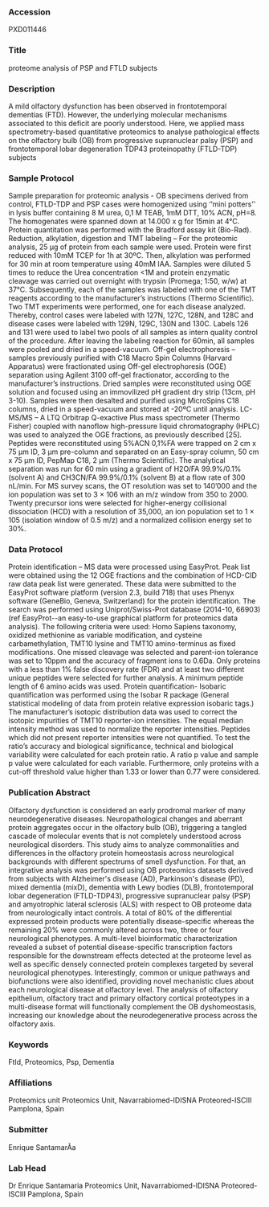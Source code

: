 ### Accession
PXD011446

### Title
proteome analysis of PSP and FTLD subjects

### Description
A mild olfactory dysfunction has been observed in frontotemporal dementias (FTD). However, the underlying molecular mechanisms associated to this deficit are poorly understood. Here, we applied mass spectrometry-based quantitative proteomics to analyse pathological effects on the olfactory bulb (OB) from progressive supranuclear palsy (PSP) and frontotemporal lobar degeneration TDP43 proteinopathy (FTLD-TDP) subjects

### Sample Protocol
Sample preparation for proteomic analysis - OB specimens derived from control, FTLD-TDP and PSP cases were homogenized using ‘’mini potters’’ in lysis buffer containing 8 M urea, 0,1 M TEAB, 1mM DTT, 10% ACN, pH=8. The homogenates were spanned down at 14.000 x g for 15min at 4°C. Protein quantitation was performed with the Bradford assay kit (Bio-Rad). Reduction, alkylation, digestion and TMT labeling – For the proteomic analysis, 25 µg of protein from each sample were used. Protein were first reduced with 10mM TCEP for 1h at 30ºC.  Then, alkylation was performed for 30 min at room temperature using 40mM IAA. Samples were diluted 5 times to reduce the Urea concentration <1M and protein enzymatic cleavage was carried out overnight with trypsin (Promega; 1:50, w/w) at 37°C. Subsequently, each of the samples was labeled with one of the TMT reagents according to the manufacturer’s instructions (Thermo Scientific). Two TMT experiments were performed, one for each disease analyzed. Thereby, control cases were labeled with 127N, 127C, 128N, and 128C and disease cases were labeled with 129N, 129C, 130N and 130C. Labels 126 and 131 were used to label two pools of all samples as intern quality control of the procedure. After leaving the labeling reaction for 60min, all samples were pooled and dried in a speed-vacuum.  Off-gel electrophoresis – samples previously purified with C18 Macro Spin Columns (Harvard Apparatus) were fractionated using Off-gel electrophoresis (OGE) separation using Agilent 3100 off-gel fractionator, according to the manufacturer’s instructions. Dried samples were reconstituted using OGE solution and focused using an immovilized pH gradient dry strip (13cm, pH 3-10). Samples were then desalted and purified using MicroSpins C18 columns, dried in a speed-vacuum and stored at -20ºC until analysis.  LC-MS/MS – A LTQ Orbitrap Q-exactive Plus mass spectrometer (Thermo Fisher) coupled with nanoflow high-pressure liquid chromatography (HPLC) was used to analyzed the OGE fractions, as previously described [25]. Peptides were reconstituted using 5%ACN 0,1%FA were trapped on 2 cm x 75 µm ID, 3 µm pre-column and separated on an Easy-spray column, 50 cm x 75 µm ID, PepMap C18, 2 µm (Thermo Scientific). The analytical separation was run for 60 min using a gradient of H2O/FA 99.9%/0.1% (solvent A) and CH3CN/FA 99.9%/0.1% (solvent B) at a flow rate of 300 nL/min. For MS survey scans, the OT resolution was set to 140’000 and the ion population was set to 3 × 106 with an m/z window from 350 to 2000. Twenty precursor ions were selected for higher-energy collisional dissociation (HCD) with a resolution of 35,000, an ion population set to 1 × 105 (isolation window of 0.5 m/z) and a normalized collision energy set to 30%.

### Data Protocol
Protein identification – MS data were processed using EasyProt. Peak list were obtained using the 12 OGE fractions and the combination of HCD-CID raw data peak list were generated. These data were submitted to the EasyProt software platform (version 2.3, build 718) that uses Phenyx software (GeneBio, Geneva, Switzerland) for the protein identification. The search was performed using Uniprot/Swiss-Prot database (2014-10, 66903) (ref EasyProt--an easy-to-use graphical platform for proteomics data analysis). The following criteria were used: Homo Sapiens taxonomy, oxidized methionine as variable modification, and cysteine carbamethylation, TMT10 lysine and TMT10 amino-terminus as fixed modifications. One missed cleavage was selected and parent-ion tolerance was set to 10ppm and the accuracy of fragment ions to 0.6Da. Only proteins with a less than 1% false discovery rate (FDR) and at least two different unique peptides were selected for further analysis. A minimum peptide length of 6 amino acids was used. Protein quantification- Isobaric quantification was performed using the Isobar R package (General statistical modeling of data from protein relative expression isobaric tags.) The manufacturer’s isotopic distribution data was used to correct the isotopic impurities of TMT10 reporter-ion intensities. The equal median intensity method was used to normalize the reporter intensities. Peptides which did not present reporter intensities were not quantified. To test the ratio’s accuracy and biological significance, technical and biological variability were calculated for each protein ratio. A ratio p value and sample p value were calculated for each variable. Furthermore, only proteins with a cut-off threshold value higher than 1.33 or lower than 0.77 were considered.

### Publication Abstract
Olfactory dysfunction is considered an early prodromal marker of many neurodegenerative diseases. Neuropathological changes and aberrant protein aggregates occur in the olfactory bulb (OB), triggering a tangled cascade of molecular events that is not completely understood across neurological disorders. This study aims to analyze commonalities and differences in the olfactory protein homeostasis across neurological backgrounds with different spectrums of smell dysfunction. For that, an integrative analysis was performed using OB proteomics datasets derived from subjects with Alzheimer's disease (AD), Parkinson's disease (PD), mixed dementia (mixD), dementia with Lewy bodies (DLB), frontotemporal lobar degeneration (FTLD-TDP43), progressive supranuclear palsy (PSP) and amyotrophic lateral sclerosis (ALS) with respect to OB proteome data from neurologically intact controls. A total of 80% of the differential expressed protein products were potentially disease-specific whereas the remaining 20% were commonly altered across two, three or four neurological phenotypes. A multi-level bioinformatic characterization revealed a subset of potential disease-specific transcription factors responsible for the downstream effects detected at the proteome level as well as specific densely connected protein complexes targeted by several neurological phenotypes. Interestingly, common or unique pathways and biofunctions were also identified, providing novel mechanistic clues about each neurological disease at olfactory level. The analysis of olfactory epithelium, olfactory tract and primary olfactory cortical proteotypes in a multi-disease format will functionally complement the OB dyshomeostasis, increasing our knowledge about the neurodegenerative process across the olfactory axis.

### Keywords
Ftld, Proteomics, Psp, Dementia

### Affiliations
Proteomics unit
Proteomics Unit, Navarrabiomed-IDISNA Proteored-ISCIII Pamplona, Spain

### Submitter
Enrique SantamarÃ­a

### Lab Head
Dr Enrique Santamaria
Proteomics Unit, Navarrabiomed-IDISNA Proteored-ISCIII Pamplona, Spain


